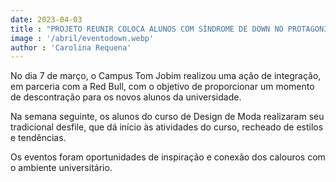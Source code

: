 ```yaml
---
date: 2023-04-03
title : "PROJETO REUNIR COLOCA ALUNOS COM SÍNDROME DE DOWN NO PROTAGONISMO"
image : '/abril/eventodown.webp'
author : 'Carolina Requena'
---
```

No dia 7 de março, o Campus Tom Jobim realizou uma ação de integração, em parceria com a Red Bull, com o objetivo de proporcionar um momento de descontração para os novos alunos da universidade.

Na semana seguinte, os alunos do curso de Design de Moda realizaram seu tradicional desfile, que dá início às atividades do curso, recheado de estilos e tendências.

Os eventos foram oportunidades de inspiração e conexão dos calouros com o ambiente universitário.
